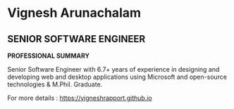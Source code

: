 # Vignesh Arunachalam

## SENIOR SOFTWARE ENGINEER

**PROFESSIONAL SUMMARY**

Senior Software Engineer with 6.7+ years of experience in designing and developing web and desktop applications using Microsoft and open-source technologies &  M.Phil. Graduate.

For more details : https://vigneshrapport.github.io
